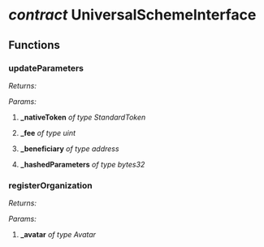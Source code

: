 
# *contract* UniversalSchemeInterface 



## Functions


###  updateParameters

*Returns:*


*Params:*

 1. **_nativeToken** *of type StandardToken*

 2. **_fee** *of type uint*

 3. **_beneficiary** *of type address*

 4. **_hashedParameters** *of type bytes32*




###  registerOrganization

*Returns:*


*Params:*

 1. **_avatar** *of type Avatar*



